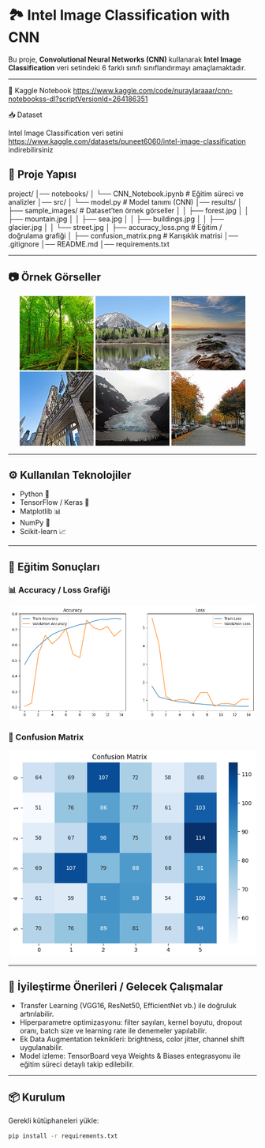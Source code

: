# 🏞️ Intel Image Classification with CNN

Bu proje, **Convolutional Neural Networks (CNN)** kullanarak **Intel Image Classification** veri setindeki 6 farklı sınıfı sınıflandırmayı amaçlamaktadır.

---
🔗 Kaggle Notebook
https://www.kaggle.com/code/nuraylaraaar/cnn-notebookss-dl?scriptVersionId=264186351

📥 Dataset

Intel Image Classification veri setini https://www.kaggle.com/datasets/puneet6060/intel-image-classification indirebilirsiniz
## 📂 Proje Yapısı

project/
│── notebooks/
│ 
└── CNN_Notebook.ipynb # Eğitim süreci ve analizler
│── src/
│ └── model.py # Model tanımı (CNN)
│── results/
│ ├── sample_images/ # Dataset’ten örnek görseller
│ │ ├── forest.jpg
│ │ ├── mountain.jpg
│ │ ├── sea.jpg
│ │ ├── buildings.jpg
│ │ ├── glacier.jpg
│ │ └── street.jpg
│ ├── accuracy_loss.png # Eğitim / doğrulama grafiği
│ ├── confusion_matrix.png # Karışıklık matrisi
│── .gitignore
│── README.md
│── requirements.txt

---

## 📷 Örnek Görseller

<p align="center">
  <img src="results/sample_images/forest.jpg" alt="Forest" width="150"/>
  <img src="results/sample_images/mountain.jpg" alt="Mountain" width="150"/>
  <img src="results/sample_images/sea.jpg" alt="Sea" width="150"/>
  <img src="results/sample_images/buildings.jpg" alt="Buildings" width="150"/>
  <img src="results/sample_images/glacier.jpg" alt="Glacier" width="150"/>
  <img src="results/sample_images/street.jpg" alt="Street" width="150"/>
</p>

---

## ⚙️ Kullanılan Teknolojiler

- Python 🐍  
- TensorFlow / Keras 🤖  
- Matplotlib 📊  
- NumPy 🔢  
- Scikit-learn 📈  

---

## 🚀 Eğitim Sonuçları

### 📊 Accuracy / Loss Grafiği
<p align="center">
  <img src="results/accuracy_loss.png" alt="Accuracy Loss" width="500"/>
</p>

### 📌 Confusion Matrix
<p align="center">
  <img src="results/confusion_matrix.png" alt="Confusion Matrix" width="500"/>
</p>

---

## 🔧 İyileştirme Önerileri / Gelecek Çalışmalar

- Transfer Learning (VGG16, ResNet50, EfficientNet vb.) ile doğruluk artırılabilir.  
- Hiperparametre optimizasyonu: filter sayıları, kernel boyutu, dropout oranı, batch size ve learning rate ile denemeler yapılabilir.  
- Ek Data Augmentation teknikleri: brightness, color jitter, channel shift uygulanabilir.  
- Model izleme: TensorBoard veya Weights & Biases entegrasyonu ile eğitim süreci detaylı takip edilebilir.  

---

## 📦 Kurulum

Gerekli kütüphaneleri yükle:

```bash
pip install -r requirements.txt

